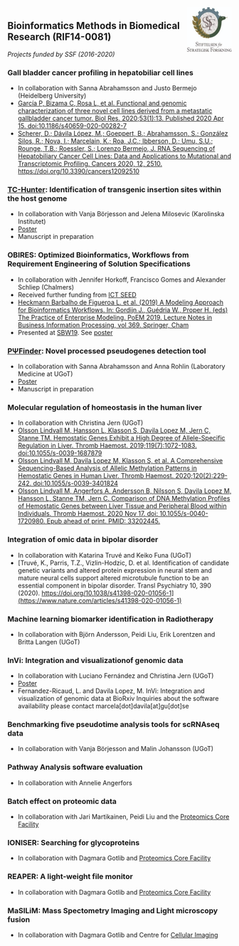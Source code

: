<img align="right" width="100" height="100" src="https://github.com/bcfgothenburg/Images/blob/master/ssf.jpg">


## Bioinformatics Methods in Biomedical Research (RIF14-0081)
*Projects funded by SSF (2016-2020)*

### Gall bladder cancer profiling in hepatobiliar cell lines
   * In collaboration with Sanna Abrahamsson and Justo Bermejo (Heidelberg University)
   * [García P, Bizama C, Rosa L, et al. Functional and genomic characterization of three novel cell lines derived from a metastatic gallbladder cancer tumor. Biol Res. 2020;53(1):13. Published 2020 Apr 15. doi:10.1186/s40659-020-00282-7](https://biolres.biomedcentral.com/articles/10.1186/s40659-020-00282-7)
   * [Scherer, D.; Dávila López, M.; Goeppert, B.; Abrahamsson, S.; González Silos, R.; Nova, I.; Marcelain, K.; Roa, J.C.; Ibberson, D.; Umu, S.U.; Rounge, T.B.; Roessler, S.; Lorenzo Bermejo, J. RNA Sequencing of Hepatobiliary Cancer Cell Lines: Data and Applications to Mutational and Transcriptomic Profiling. Cancers 2020, 12, 2510. https://doi.org/10.3390/cancers12092510 ](https://www.mdpi.com/2072-6694/12/9/2510)

### [TC-Hunter](https://github.com/vborjesson/TC_hunter): Identification of transgenic insertion sites within the host genome
   * In collaboration with Vanja Börjesson and Jelena Milosevic (Karolinska Institutet)
   * [Poster](https://github.com/bcfgothenburg/SSF/blob/master/2018_0828_TChunter.pdf)
   * Manuscript in preparation
   
### OBIRES: Optimized Bioinformatics, Workflows from Requirement Engineering of Solution Specifications
   * In collaboration with Jennifer Horkoff, Francisco Gomes and Alexander Schliep (Chalmers)
   * Received further funding from [ICT SEED](https://www.chalmers.se/en/areas-of-advance/ict/news/Pages/The-granted-ICT-SEED-proposals-2018.aspx)
   * [Heckmann Barbalho de Figueroa L. et al. (2019) A Modeling Approach for Bioinformatics Workflows. In: Gordijn J., Guédria W., Proper H. (eds) The Practice of Enterprise Modeling. PoEM 2019. Lecture Notes in Business Information Processing, vol 369. Springer, Cham](https://link.springer.com/chapter/10.1007%2F978-3-030-35151-9_11)
   * Presented at [SBW19](https://www.gu.se/en/core-facilities/bioinformatics-bcf/education-and-training-in-bioinformatics/swedish-bioinformatics-workshop-2019). See [poster](https://github.com/bcfgothenburg/SSF/blob/master/2019_poster_obires.pdf)
   
### [PΨFinder](https://github.com/SannaAb/Pseudogenes): Novel processed pseudogenes detection tool
   * In collaboration with Sanna Abrahamsson and Anna Rohlin (Laboratory Medicine at UGoT)
   * [Poster](https://github.com/bcfgothenburg/SSF/blob/master/2017_poster_Pseudogenes_ForPrint.pdf)
   * Manuscript in preparation

### Molecular regulation of homeostasis in the human liver
   * In collaboration with Christina Jern (UGoT)
   * [Olsson Lindvall M, Hansson L, Klasson S, Davila Lopez M, Jern C, Stanne TM. Hemostatic Genes Exhibit a High Degree of Allele-Specific Regulation in Liver. Thromb Haemost. 2019;119(7):1072-1083. doi:10.1055/s-0039-1687879](https://www.thieme-connect.de/products/ejournals/abstract/10.1055/s-0039-1687879)
   * [Olsson Lindvall M, Davila Lopez M, Klasson S, et al. A Comprehensive Sequencing-Based Analysis of Allelic Methylation Patterns in Hemostatic Genes in Human Liver. Thromb Haemost. 2020;120(2):229-242. doi:10.1055/s-0039-3401824](https://www.thieme-connect.de/products/ejournals/abstract/10.1055/s-0039-3401824)
   * [Olsson Lindvall M, Angerfors A, Andersson B, Nilsson S, Davila Lopez M, Hansson L, Stanne TM, Jern C. Comparison of DNA Methylation Profiles of Hemostatic Genes between Liver Tissue and Peripheral Blood within Individuals. Thromb Haemost. 2020 Nov 17. doi: 10.1055/s-0040-1720980. Epub ahead of print. PMID: 33202445.](https://pubmed.ncbi.nlm.nih.gov/33202445/)

### Integration of omic data in bipolar disorder
   * In collaboration with Katarina Truvé and Keiko Funa (UGoT)
   * [Truvé, K., Parris, T.Z., Vizlin-Hodzic, D. et al. Identification of candidate genetic variants and altered protein expression in neural stem and mature neural cells support altered microtubule function to be an essential component in bipolar disorder. Transl Psychiatry 10, 390 (2020). https://doi.org/10.1038/s41398-020-01056-1](https://www.nature.com/articles/s41398-020-01056-1)
   
### Machine learning biomarker identification in Radiotherapy
   * In collaboration with Björn Andersson, Peidi Liu, Erik Lorentzen and Britta Langen (UGoT)

### InVi: Integration and visualizationof genomic data
   * In collaboration with Luciano Fernández and Christina Jern (UGoT)
   * [Poster](https://github.com/bcfgothenburg/SSF/blob/master/2017_circos_presentation_LF_2.pdf)
   * Fernandez-Ricaud, L. and Davila Lopez, M. InVi: Integration and visualization of genomic data at BioRxiv
   Inquiries about the software availability please contact marcela[dot]davila[at]gu[dot]se

### Benchmarking five pseudotime analysis tools for scRNAseq data
   * In collaboration with Vanja Börjesson and Malin Johansson (UGoT)
   
### Pathway Analysis software evaluation
   * In collaboration with Annelie Angerfors

### Batch effect on proteomic data
   * In collaboration with Jari Martikainen, Peidi Liu and the [Proteomics Core Facility](https://cf.gu.se/english/Proteomics)

### IONISER: Searching for glycoproteins
   * In collaboration with Dagmara Gotlib and [Proteomics Core Facility](https://cf.gu.se/english/Proteomics)

### REAPER: A light-weight file monitor
   * In collaboration with Dagmara Gotlib and [Proteomics Core Facility](https://cf.gu.se/english/Proteomics)
   
### MaSILiM: Mass Spectometry Imaging and Light microscopy fusion
   * In collaboration with Dagmara Gotlib and Centre for [Cellular Imaging](https://cf.gu.se/english/centre_for_cellular_imaging)





   
   
   
   
